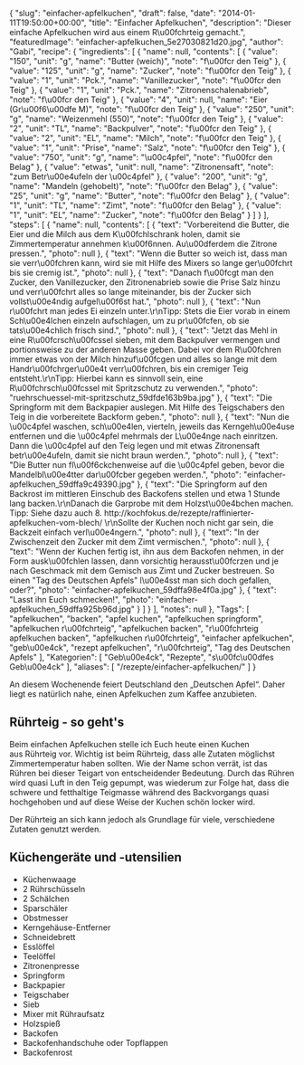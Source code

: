 {
    "slug": "einfacher-apfelkuchen",
    "draft": false,
    "date": "2014-01-11T19:50:00+00:00",
    "title": "Einfacher Apfelkuchen",
    "description": "Dieser einfache Apfelkuchen wird aus einem R\u00fchrteig gemacht.",
    "featuredImage": "einfacher-apfelkuchen_5e27030821d20.jpg",
    "author": "Gabi",
    "recipe": {
        "ingredients": [
            {
                "name": null,
                "contents": [
                    {
                        "value": "150",
                        "unit": "g",
                        "name": "Butter (weich)",
                        "note": "f\u00fcr den Teig"
                    },
                    {
                        "value": "125",
                        "unit": "g",
                        "name": "Zucker",
                        "note": "f\u00fcr den Teig"
                    },
                    {
                        "value": "1",
                        "unit": "Pck.",
                        "name": "Vanillezucker",
                        "note": "f\u00fcr den Teig"
                    },
                    {
                        "value": "1",
                        "unit": "Pck.",
                        "name": "Zitronenschalenabrieb",
                        "note": "f\u00fcr den Teig"
                    },
                    {
                        "value": "4",
                        "unit": null,
                        "name": "Eier (Gr\u00f6\u00dfe M)",
                        "note": "f\u00fcr den Teig"
                    },
                    {
                        "value": "250",
                        "unit": "g",
                        "name": "Weizenmehl (550)",
                        "note": "f\u00fcr den Teig"
                    },
                    {
                        "value": "2",
                        "unit": "TL",
                        "name": "Backpulver",
                        "note": "f\u00fcr den Teig"
                    },
                    {
                        "value": "2",
                        "unit": "EL",
                        "name": "Milch",
                        "note": "f\u00fcr den Teig"
                    },
                    {
                        "value": "1",
                        "unit": "Prise",
                        "name": "Salz",
                        "note": "f\u00fcr den Teig"
                    },
                    {
                        "value": "750",
                        "unit": "g",
                        "name": "\u00c4pfel",
                        "note": "f\u00fcr den Belag"
                    },
                    {
                        "value": "etwas",
                        "unit": null,
                        "name": "Zitronensaft",
                        "note": "zum Betr\u00e4ufeln der \u00c4pfel"
                    },
                    {
                        "value": "200",
                        "unit": "g",
                        "name": "Mandeln (gehobelt)",
                        "note": "f\u00fcr den Belag"
                    },
                    {
                        "value": "25",
                        "unit": "g",
                        "name": "Butter",
                        "note": "f\u00fcr den Belag"
                    },
                    {
                        "value": "1",
                        "unit": "TL",
                        "name": "Zimt",
                        "note": "f\u00fcr den Belag"
                    },
                    {
                        "value": "1",
                        "unit": "EL",
                        "name": "Zucker",
                        "note": "f\u00fcr den Belag"
                    }
                ]
            }
        ],
        "steps": [
            {
                "name": null,
                "contents": [
                    {
                        "text": "Vorbereitend die Butter, die Eier und die Milch aus dem K\u00fchlschrank holen, damit sie Zimmertemperatur annehmen k\u00f6nnen. Au\u00dferdem die Zitrone pressen.",
                        "photo": null
                    },
                    {
                        "text": "Wenn die Butter so weich ist, dass man sie verr\u00fchren kann, wird sie mit Hilfe des Mixers so lange ger\u00fchrt bis sie cremig ist.",
                        "photo": null
                    },
                    {
                        "text": "Danach f\u00fcgt man den Zucker, den Vanillezucker, den Zitronenabrieb sowie die Prise Salz hinzu und verr\u00fchrt alles so lange miteinander, bis der Zucker sich vollst\u00e4ndig aufgel\u00f6st hat.",
                        "photo": null
                    },
                    {
                        "text": "Nun r\u00fchrt man jedes Ei einzeln unter.\r\nTipp: Stets die Eier vorab in einem Sch\u00e4lchen einzeln aufschlagen, um zu pr\u00fcfen, ob sie tats\u00e4chlich frisch sind.",
                        "photo": null
                    },
                    {
                        "text": "Jetzt das Mehl in eine R\u00fcrsch\u00fcssel sieben, mit dem Backpulver vermengen und portionsweise zu der anderen Masse geben. Dabei vor dem R\u00fchren immer etwas von der Milch hinzuf\u00fcgen und alles so lange mit dem Handr\u00fchrger\u00e4t verr\u00fchren, bis ein cremiger Teig entsteht.\r\nTipp: Hierbei kann es sinnvoll sein, eine R\u00fchrsch\u00fcssel mit Spritzschutz zu verwenden.",
                        "photo": "ruehrschuessel-mit-spritzschutz_59dfde163b9ba.jpg"
                    },
                    {
                        "text": "Die Springform mit dem Backpapier auslegen. Mit Hilfe des Teigschabers den Teig in die vorbereitete Backform geben.",
                        "photo": null
                    },
                    {
                        "text": "Nun die \u00c4pfel waschen, sch\u00e4len, vierteln, jeweils das Kerngeh\u00e4use entfernen und die \u00c4pfel mehrmals der L\u00e4nge nach einritzen. Dann die \u00c4pfel auf den Teig legen und mit etwas Zitronensaft betr\u00e4ufeln, damit sie nicht braun werden.",
                        "photo": null
                    },
                    {
                        "text": "Die Butter nun fl\u00f6ckchenweise auf die \u00c4pfel geben, bevor die Mandelbl\u00e4tter dar\u00fcber gegeben werden.",
                        "photo": "einfacher-apfelkuchen_59dffa9c49390.jpg"
                    },
                    {
                        "text": "Die Springform auf den Backrost im mittleren Einschub des Backofens stellen und etwa 1 Stunde lang backen.\r\nDanach die Garprobe mit dem Holzst\u00e4bchen machen. Tipp: Siehe dazu auch 8. http:\/\/kochfokus.de\/rezepte\/raffinierter-apfelkuchen-vom-blech\/ \r\nSollte der Kuchen noch nicht gar sein, die Backzeit einfach verl\u00e4ngern.",
                        "photo": null
                    },
                    {
                        "text": "In der Zwischenzeit den Zucker mit dem Zimt vermischen.",
                        "photo": null
                    },
                    {
                        "text": "Wenn der Kuchen fertig ist, ihn aus dem Backofen nehmen, in der Form ausk\u00fchlen lassen, dann vorsichtig herausst\u00fcrzen und je nach Geschmack mit dem Gemisch aus Zimt und Zucker bestreuen. So einen \"Tag des Deutschen Apfels\" l\u00e4sst man sich doch gefallen, oder?",
                        "photo": "einfacher-apfelkuchen_59dffa98e4f0a.jpg"
                    },
                    {
                        "text": "Lasst ihn Euch schmecken!",
                        "photo": "einfacher-apfelkuchen_59dffa925b96d.jpg"
                    }
                ]
            }
        ],
        "notes": null
    },
    "Tags": [
        "apfelkuchen",
        "backen",
        "apfel kuchen",
        "apfelkuchen springform",
        "apfelkuchen r\u00fchrteig",
        "apfelkuchen backen",
        "r\u00fchrteig apfelkuchen backen",
        "apfelkuchen r\u00fchrteig",
        "einfacher apfelkuchen",
        "geb\u00e4ck",
        "rezept apfelkuchen",
        "r\u00fchrteig",
        "Tag des Deutschen Apfels"
    ],
    "Kategorien": [
        "Geb\u00e4ck",
        "Rezepte",
        "s\u00fc\u00dfes Geb\u00e4ck"
    ],
    "aliases": [
        "\/rezepte\/einfacher-apfelkuchen\/"
    ]
}

An diesem Wochenende feiert Deutschland den &#8222;Deutschen Apfel&#8220;. Daher liegt es natürlich nahe, einen Apfelkuchen zum Kaffee anzubieten.

## Rührteig - so geht's

Beim einfachen Apfelkuchen stelle ich Euch heute einen Kuchen aus Rührteig vor. Wichtig ist beim Rührteig, dass alle Zutaten möglichst Zimmertemperatur haben sollten. Wie der Name schon verrät, ist das Rühren bei dieser Teigart von entscheidender Bedeutung. Durch das Rühren wird quasi Luft in den Teig gepumpt, was wiederum zur Folge hat, dass die schwere und fetthaltige Teigmasse während des Backvorgangs quasi hochgehoben und auf diese Weise der Kuchen schön locker wird.

Der Rührteig an sich kann jedoch als Grundlage für viele, verschiedene Zutaten genutzt werden.

## Küchengeräte und -utensilien

 * Küchenwaage
 * 2 Rührschüsseln
 * 2 Schälchen
 * Sparschäler
 * Obstmesser
 * Kerngehäuse-Entferner
 * Schneidebrett
 * Esslöffel
 * Teelöffel
 * Zitronenpresse
 * Springform
 * Backpapier
 * Teigschaber
 * Sieb
 * Mixer mit Rühraufsatz
 * Holzspieß
 * Backofen
 * Backofenhandschuhe oder Topflappen
 * Backofenrost
